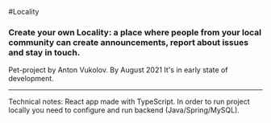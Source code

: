 #Locality
### Create your own Locality: a place where people from your local community can create announcements, report about issues and stay in touch.

Pet-project by Anton Vukolov. By August 2021 It's in early state of development.

---
Technical notes:
React app made with TypeScript. In order to run project locally you need to configure and run backend (Java/Spring/MySQL).